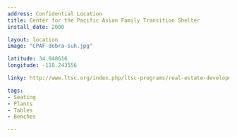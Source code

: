 ```yaml
---
address: Confidential Location
title: Center for the Pacific Asian Family Transition Shelter
install_date: 2000

layout: location
image: "CPAF-debra-suh.jpg"

latitude: 34.048616
longitude: -118.243556

linky: http://www.ltsc.org/index.php/ltsc-programs/real-estate-development/housing-portfolio-/279-center-for-the-pacific-asian-family-transition-shelter

tags:	
- Seating
- Plants
- Tables
- Benches

---
```

